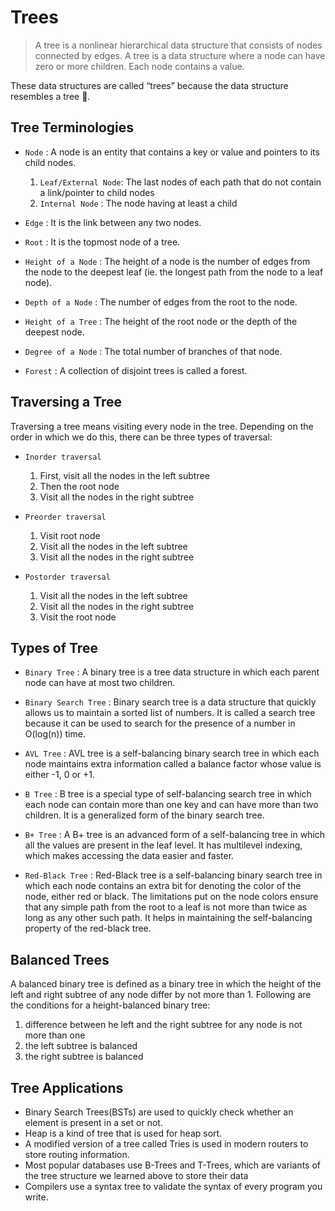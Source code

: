 # Trees

> A tree is a nonlinear hierarchical data structure that consists of nodes connected by edges. A tree is a data structure where a node can have zero or more children. Each node contains a value.

These data structures are called “trees” because the data structure resembles a tree 🌳.

## Tree Terminologies

- `Node` : A node is an entity that contains a key or value and pointers to its child nodes.

  1. `Leaf/External Node`: The last nodes of each path that do not contain a link/pointer to child nodes
  2. `Internal Node` : The node having at least a child

- `Edge` : It is the link between any two nodes.

- `Root` : It is the topmost node of a tree.

- `Height of a Node` : The height of a node is the number of edges from the node to the deepest leaf (ie. the longest path from the node to a leaf node).

- `Depth of a Node` : The number of edges from the root to the node.

- `Height of a Tree` : The height of the root node or the depth of the deepest node.

- `Degree of a Node` : The total number of branches of that node.

- `Forest` : A collection of disjoint trees is called a forest.

## Traversing a Tree

Traversing a tree means visiting every node in the tree. Depending on the order in which we do this, there can be three types of traversal:

- `Inorder traversal`

  1. First, visit all the nodes in the left subtree
  2. Then the root node
  3. Visit all the nodes in the right subtree

- `Preorder traversal`

  1. Visit root node
  2. Visit all the nodes in the left subtree
  3. Visit all the nodes in the right subtree

- `Postorder traversal`
  1. Visit all the nodes in the left subtree
  2. Visit all the nodes in the right subtree
  3. Visit the root node

## Types of Tree

- `Binary Tree` : A binary tree is a tree data structure in which each parent node can have at most two children.

- `Binary Search Tree` : Binary search tree is a data structure that quickly allows us to maintain a sorted list of numbers. It is called a search tree because it can be used to search for the presence of a number in O(log(n)) time.

- `AVL Tree` : AVL tree is a self-balancing binary search tree in which each node maintains extra information called a balance factor whose value is either -1, 0 or +1.

- `B Tree` : B tree is a special type of self-balancing search tree in which each node can contain more than one key and can have more than two children. It is a generalized form of the binary search tree.

- `B+ Tree` : A B+ tree is an advanced form of a self-balancing tree in which all the values are present in the leaf level. It has multilevel indexing, which makes accessing the data easier and faster.

- `Red-Black Tree` : Red-Black tree is a self-balancing binary search tree in which each node contains an extra bit for denoting the color of the node, either red or black. The limitations put on the node colors ensure that any simple path from the root to a leaf is not more than twice as long as any other such path. It helps in maintaining the self-balancing property of the red-black tree.

## Balanced Trees

A balanced binary tree is defined as a binary tree in which the height of the left and right subtree of any node differ by not more than 1. Following are the conditions for a height-balanced binary tree:

1. difference between he left and the right subtree for any node is not more than one
2. the left subtree is balanced
3. the right subtree is balanced

## Tree Applications

- Binary Search Trees(BSTs) are used to quickly check whether an element is present in a set or not.
- Heap is a kind of tree that is used for heap sort.
- A modified version of a tree called Tries is used in modern routers to store routing information.
- Most popular databases use B-Trees and T-Trees, which are variants of the tree structure we learned above to store their data
- Compilers use a syntax tree to validate the syntax of every program you write.
